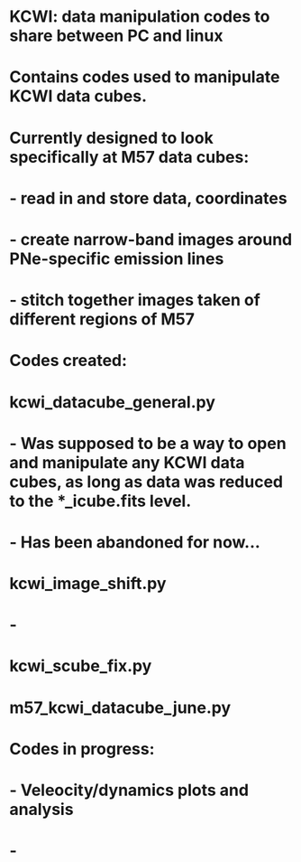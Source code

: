 # KCWI: data manipulation codes to share between PC and linux
#
# Contains codes used to manipulate KCWI data cubes.
#
# Currently designed to look specifically at M57 data cubes:
#   - read in and store data, coordinates
#   - create narrow-band images around PNe-specific emission lines
#   - stitch together images taken of different regions of M57
#
# Codes created:
#   kcwi_datacube_general.py
#       - Was supposed to be a way to open and manipulate any KCWI data cubes, as long as data was reduced to the *_icube.fits level.
#       - Has been abandoned for now...
#   kcwi_image_shift.py
#       - 
#   kcwi_scube_fix.py
#   m57_kcwi_datacube_june.py
# 
# Codes in progress:
#   - Veleocity/dynamics plots and analysis
#   - 
#
